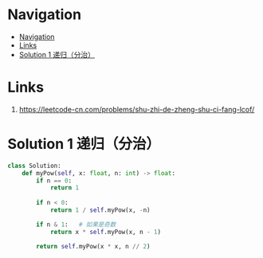 # Navigation
- [Navigation](#navigation)
- [Links](#links)
- [Solution 1 递归（分治）](#solution-1-%e9%80%92%e5%bd%92%e5%88%86%e6%b2%bb)

# Links
1. https://leetcode-cn.com/problems/shu-zhi-de-zheng-shu-ci-fang-lcof/

# Solution 1 递归（分治）
```python
class Solution:
    def myPow(self, x: float, n: int) -> float:
        if n == 0:
            return 1
        
        if n < 0:
            return 1 / self.myPow(x, -n)

        if n & 1:   # 如果是奇数
            return x * self.myPow(x, n - 1)

        return self.myPow(x * x, n // 2)
```